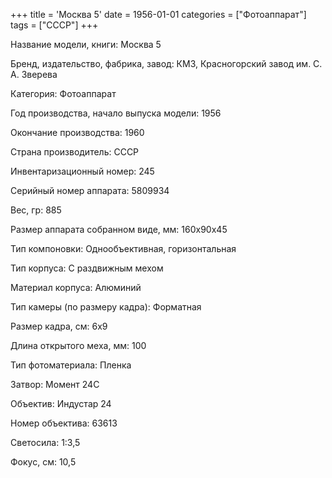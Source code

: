 +++
title = 'Москва 5'
date = 1956-01-01
categories = ["Фотоаппарат"]
tags = ["СССР"]
+++

Название модели, книги: Москва 5

Бренд, издательство, фабрика, завод: КМЗ, Красногорский завод им. С. А. Зверева

Категория: Фотоаппарат

Год производства, начало выпуска модели: 1956

Окончание производства: 1960

Страна производитель: СССР

Инвентаризационный номер: 245

Серийный номер аппарата: 5809934

Вес, гр: 885

Размер аппарата  собранном виде, мм: 160х90х45

Тип компоновки: Однообъективная, горизонтальная

Тип корпуса: С раздвижным мехом

Материал корпуса: Алюминий

Тип камеры (по размеру кадра): Форматная

Размер кадра, см: 6х9

Длина открытого меха, мм: 100

Тип фотоматериала: Пленка

Затвор: Момент 24С

Объектив: Индустар 24

Номер объектива: 63613

Светосила: 1:3,5

Фокус, см: 10,5


